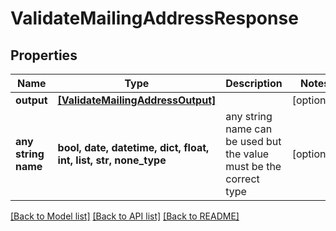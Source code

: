 # ValidateMailingAddressResponse


## Properties
Name | Type | Description | Notes
------------ | ------------- | ------------- | -------------
**output** | [**[ValidateMailingAddressOutput]**](ValidateMailingAddressOutput.md) |  | [optional] 
**any string name** | **bool, date, datetime, dict, float, int, list, str, none_type** | any string name can be used but the value must be the correct type | [optional]

[[Back to Model list]](../README.md#documentation-for-models) [[Back to API list]](../README.md#documentation-for-api-endpoints) [[Back to README]](../README.md)



